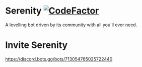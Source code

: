 # Serenity [![CodeFactor](https://www.codefactor.io/repository/github/hellbound1337/serenity/badge)](https://www.codefactor.io/repository/github/hellbound1337/serenity)
A levelling bot driven by its community with all you'll ever need. 
# Invite Serenity
https://discord.bots.gg/bots/713054765025722440
